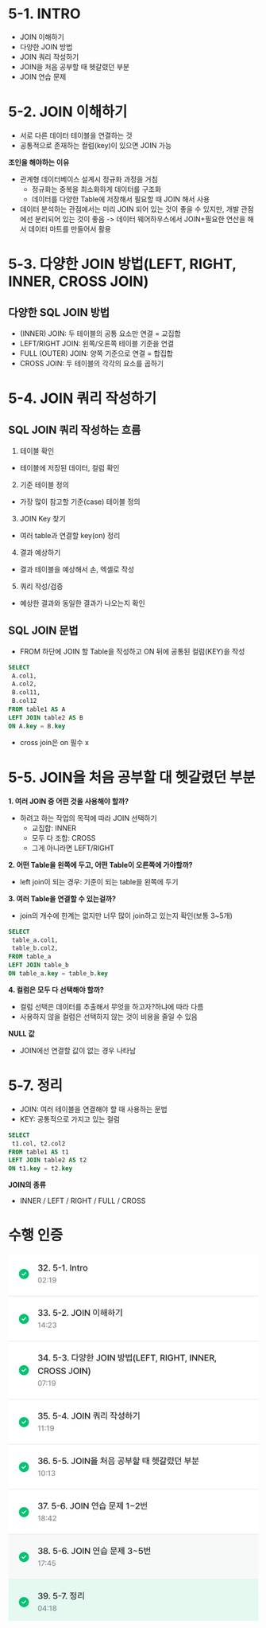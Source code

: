 # 5-1. INTRO
- JOIN 이해하기
- 다양한 JOIN 방법
- JOIN 쿼리 작성하기
- JOIN을 처음 공부할 때 헷갈렸던 부분
- JOIN 연습 문제

# 5-2. JOIN 이해하기
- 서로 다른 데이터 테이블을 연결하는 것
- 공통적으로 존재하는 컬럼(key)이 있으면 JOIN 가능

**조인을 해야하는 이유**
- 관계형 데이터베이스 설계시 정규화 과정을 거침
  - 정규화는 중복을 최소화하게 데이터를 구조화
  - 데이터를 다양한 Table에 저장해서 필요할 때 JOIN 해서 사용
- 데이터 분석하는 관점에서는 미리 JOIN 되어 있는 것이 좋을 수 있지만, 개발 관점에선 분리되어 있는 것이 좋음 -> 데이터 웨어하우스에서 JOIN+필요한 연산을 해서 데이터 마트를 만들어서 활용


# 5-3. 다양한 JOIN 방법(LEFT, RIGHT, INNER, CROSS JOIN)

## 다양한 SQL JOIN 방법
- (INNER) JOIN: 두 테이블의 공통 요소만 연결 = 교집합 
- LEFT/RIGHT JOIN: 왼쪽/오른쪽 테이블 기준을 연결 
- FULL (OUTER) JOIN: 양쪽 기준으로 연결 = 합집합 
- CROSS JOIN: 두 테이블의 각각의 요소를 곱하기

# 5-4. JOIN 쿼리 작성하기

## SQL JOIN 쿼리 작성하는 흐름
1. 테이블 확인
- 테이블에 저장된 데이터, 컬럼 확인

2. 기준 테이블 정의
- 가장 많이 참고할 기준(case) 테이블 정의

3. JOIN Key 찾기
- 여러 table과 연결할 key(on) 정리

4. 결과 예상하기
- 결과 테이블을 예상해서 손, 엑셀로 작성

5. 쿼리 작성/검증
- 예상한 결과와 동일한 결과가 나오는지 확인

## SQL JOIN 문법
- FROM 하단에 JOIN 할 Table을 작성하고 ON 뒤에 공통된 컬럼(KEY)을 작성

```SQL
SELECT
 A.col1,
 A.col2,
 B.col11,
 B.col12
FROM table1 AS A
LEFT JOIN table2 AS B
ON A.key = B.key 
```
- cross join은 on 필수 x

# 5-5. JOIN을 처음 공부할 대 헷갈렸던 부분

**1. 여러 JOIN 중 어떤 것을 사용해야 할까?**
- 하려고 하는 작업의 목적에 따라 JOIN 선택하기
  - 교집합: INNER
  - 모두 다 조합: CROSS
  - 그게 아니라면 LEFT/RIGHT

**2. 어떤 Table을 왼쪽에 두고, 어떤 Table이 오른쪽에 가야할까?**
- left join이 되는 경우: 기준이 되는 table을 왼쪽에 두기

**3. 여러 Table을 연결할 수 있는걸까?**
- join의 개수에 한계는 없지만 너무 많이 join하고 있는지 확인(보통 3~5개)

```sql
SELECT
 table_a.col1,
 table_b.col2,
FROM table_a
LEFT JOIN table_b
ON table_a.key = table_b.key
```

**4. 컬럼은 모두 다 선택해야 할까?**
- 컬럼 선택은 데이터를 추출해서 무엇을 하고자?하냐에 따라 다름
- 사용하지 않을 컬럼은 선택하지 않는 것이 비용을 줄일 수 있음

**NULL 값**
- JOIN에선 연결할 값이 없는 경우 나타남

# 5-7. 정리

- JOIN: 여러 테이블을 연결해야 할 때 사용하는 문법
- KEY: 공통적으로 가지고 있는 컬럼 

```SQL
SELECT
 t1.col, t2.col2
FROM table1 AS t1
LEFT JOIN table2 AS t2
ON t1.key = t2.key
```

**JOIN의 종류**
- INNER / LEFT / RIGHT / FULL / CROSS 


# 수행 인증
![수행인증](sql_images\KakaoTalk_20250513_170756647.jpg)

